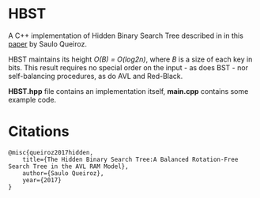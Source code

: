 # HBST
A C++ implementation of Hidden Binary Search Tree described in in this [paper](https://arxiv.org/abs/1711.07746) by Saulo Queiroz.

HBST maintains its height *O(B) = O(log2n)*, where *B* is a size of each key in bits.
This result requires no special order on the input - as does BST - nor self-balancing procedures, as do AVL and Red-Black.

**HBST.hpp** file contains an implementation itself, **main.cpp** contains some example code.

# Citations

```
@misc{queiroz2017hidden,
    title={The Hidden Binary Search Tree:A Balanced Rotation-Free Search Tree in the AVL RAM Model},
    author={Saulo Queiroz},
    year={2017}
}
```